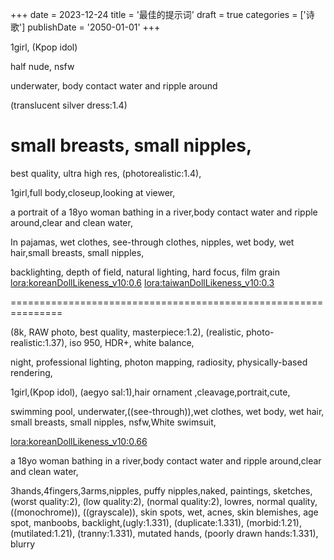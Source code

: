 +++
date = 2023-12-24
title = '最佳的提示词'
draft = true
categories = ['诗歌']
publishDate = '2050-01-01'
+++



1girl,
(Kpop idol)

half nude, nsfw

underwater, body contact water and ripple around

 (translucent silver dress:1.4)

 small breasts, small nipples,
===============================================================
best quality, ultra high res, (photorealistic:1.4),

1girl,full body,closeup,looking at viewer,

a portrait of a 18yo woman bathing in a river,body contact water and ripple around,clear and clean water,

In pajamas, wet clothes, see-through clothes, nipples, wet body, wet hair,small breasts, small nipples,


backlighting, depth of field, natural lighting, hard focus, film grain <lora:koreanDollLikeness_v10:0.6> <lora:taiwanDollLikeness_v10:0.3>


===============================================================

(8k, RAW photo, best quality, masterpiece:1.2), (realistic, photo-realistic:1.37), iso 950, HDR+, white balance,

night, professional lighting, photon mapping, radiosity, physically-based rendering,

1girl,(Kpop idol), (aegyo sal:1),hair ornament ,cleavage,portrait,cute,

swimming pool, underwater,((see-through)),wet clothes, wet body, wet hair, small breasts, small nipples, nsfw,White swimsuit,

<lora:koreanDollLikeness_v10:0.66>


  a 18yo woman bathing in a river,body contact water and ripple around,clear and clean water,


3hands,4fingers,3arms,nipples, puffy nipples,naked, paintings, sketches, (worst quality:2), (low quality:2), (normal quality:2), lowres, normal quality, ((monochrome)), ((grayscale)), skin spots, wet, acnes, skin blemishes, age spot, manboobs, backlight,(ugly:1.331), (duplicate:1.331), (morbid:1.21), (mutilated:1.21), (tranny:1.331), mutated hands, (poorly drawn hands:1.331), blurry